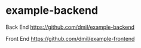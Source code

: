 # example-backend
Back End
https://github.com/dmil/example-backend

Front End
https://github.com/dmil/example-frontend
